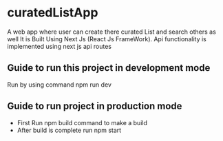 # curatedListApp

A web app where user can create there curated List and search others as well
It is Built Using Next Js (React Js FrameWork).
Api functionality is implemented using next js api routes

## Guide to run this project in development mode

Run by using command npm run dev

## Guide to run project in production mode

<ul>
    <li>First Run npm build command to make a build</li>
    <li>After build is complete run npm start</li>
</ul>
